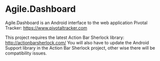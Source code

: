 Agile.Dashboard 
================

Agile.Dashboard is an Android interface to the web application Pivotal Tracker: https://www.pivotaltracker.com

This project requires the latest Action Bar Sherlock library: http://actionbarsherlock.com/
You will also have to update the Android Support library in the Action Bar Sherlock project, other wise there will be compatibility issues.
